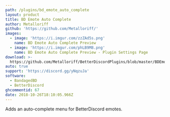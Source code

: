 ```yaml
---
path: /plugins/bd_emote_auto_complete
layout: product
title: BD Emote Auto Complete
author: Metalloriff
github: 'https://github.com/Metalloriff/'
images:
  - image: 'https://i.imgur.com/zzZAd5s.png'
    name: BD Emote Auto Complete Preview
  - image: 'https://i.imgur.com/phLB9M8.png'
    name: BD Emote Auto Complete Preview - Plugin Settings Page
download: >-
  https://github.com/Metalloriff/BetterDiscordPlugins/blob/master/BDEmoteAutocomplete.plugin.js
auto: true
support: 'https://discord.gg/yNqzuJa'
software:
  - BandagedBD
  - BetterDiscord
ghcommentid: 67
date: 2018-10-26T18:10:05.966Z
---
```

Adds an auto-complete menu for BetterDiscord emotes.